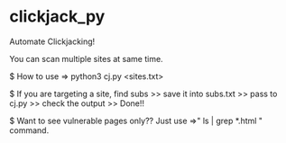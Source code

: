 # clickjack_py
Automate Clickjacking!

You can scan multiple sites at same time.

$ How to use =>
python3 cj.py <sites.txt>

$ If you are targeting a site, find subs >> save it into subs.txt >> pass to cj.py >> check the output >> Done!!

$ Want to see vulnerable pages only?? Just use =>" ls | grep *.html " command.                
